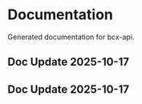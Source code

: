 # Documentation

Generated documentation for bcx-api.

## Doc Update 2025-10-17

## Doc Update 2025-10-17
